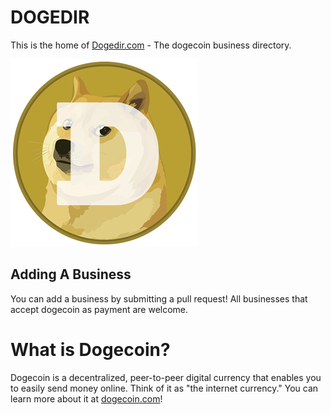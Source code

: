 # DOGEDIR

This is the home of [Dogedir.com](http://dogedir.com) - The dogecoin business directory.

![DogeCoin](assets/images/dogecoin-300.png)

## Adding A Business

You can add a business by submitting a pull request! All businesses that accept dogecoin as payment are welcome.

# What is Dogecoin?

Dogecoin is a decentralized, peer-to-peer digital currency that enables you to easily send money online. Think of it as "the internet currency." You can learn more about it at [dogecoin.com](http://dogecoin.com)!

